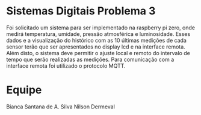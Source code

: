 # Sistemas Digitais Problema 3

Foi solicitado um sistema para ser implementado na raspberry pi zero, onde medirá temperatura, umidade, pressão atmosférica e luminosidade. Esses dados e a visualização do histórico com as 10 últimas medições de cada sensor terão que ser apresentados no display lcd e na interface remota. Além disto, o sistema deve permitir o ajuste local e remoto do intervalo de tempo que serão realizadas as medições. Para comunicação com a interface remota foi utilizado o protocolo MQTT.

# Equipe
Bianca Santana de A. Silva
Nilson
Dermeval


